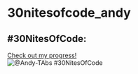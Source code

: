 # 30nitesofcode_andy
## #30NitesOfCode:
  [Check out my progress!](https://www.codedex.io/@Andy-TAbs/30-nites-of-code)  
  ![@Andy-TAbs #30NitesOfCode](https://www.codedex.io/api/petStatus?user=Andy-TAbs)
